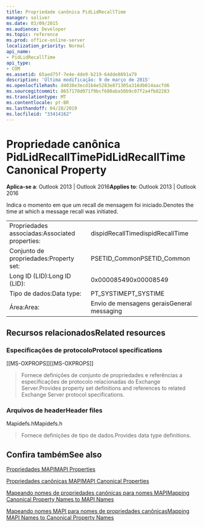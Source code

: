 ```yaml
---
title: Propriedade canônica PidLidRecallTime
manager: soliver
ms.date: 03/09/2015
ms.audience: Developer
ms.topic: reference
ms.prod: office-online-server
localization_priority: Normal
api_name:
- PidLidRecallTime
api_type:
- COM
ms.assetid: 65aed75f-7e4e-4de9-b219-64dde8891a79
description: 'Última modificação: 9 de março de 2015'
ms.openlocfilehash: d4038e3ecd1b4e5283e071305a316db014aacfd6
ms.sourcegitcommit: 8657170d071f9bcf680aba50b9c07f2a4fb82283
ms.translationtype: MT
ms.contentlocale: pt-BR
ms.lasthandoff: 04/28/2019
ms.locfileid: "33414162"
---
```

# <a name="pidlidrecalltime-canonical-property"></a><span data-ttu-id="90606-103">Propriedade canônica PidLidRecallTime</span><span class="sxs-lookup"><span data-stu-id="90606-103">PidLidRecallTime Canonical Property</span></span>

  
  
<span data-ttu-id="90606-104">**Aplica-se a**: Outlook 2013 | Outlook 2016</span><span class="sxs-lookup"><span data-stu-id="90606-104">**Applies to**: Outlook 2013 | Outlook 2016</span></span> 
  
<span data-ttu-id="90606-105">Indica o momento em que um recall de mensagem foi iniciado.</span><span class="sxs-lookup"><span data-stu-id="90606-105">Denotes the time at which a message recall was initiated.</span></span>
  
|||
|:-----|:-----|
|<span data-ttu-id="90606-106">Propriedades associadas:</span><span class="sxs-lookup"><span data-stu-id="90606-106">Associated properties:</span></span>  <br/> |<span data-ttu-id="90606-107">dispidRecallTime</span><span class="sxs-lookup"><span data-stu-id="90606-107">dispidRecallTime</span></span>  <br/> |
|<span data-ttu-id="90606-108">Conjunto de propriedades:</span><span class="sxs-lookup"><span data-stu-id="90606-108">Property set:</span></span>  <br/> |<span data-ttu-id="90606-109">PSETID_Common</span><span class="sxs-lookup"><span data-stu-id="90606-109">PSETID_Common</span></span>  <br/> |
|<span data-ttu-id="90606-110">Long ID (LID):</span><span class="sxs-lookup"><span data-stu-id="90606-110">Long ID (LID):</span></span>  <br/> |<span data-ttu-id="90606-111">0x00008549</span><span class="sxs-lookup"><span data-stu-id="90606-111">0x00008549</span></span>  <br/> |
|<span data-ttu-id="90606-112">Tipo de dados:</span><span class="sxs-lookup"><span data-stu-id="90606-112">Data type:</span></span>  <br/> |<span data-ttu-id="90606-113">PT_SYSTIME</span><span class="sxs-lookup"><span data-stu-id="90606-113">PT_SYSTIME</span></span>  <br/> |
|<span data-ttu-id="90606-114">Área:</span><span class="sxs-lookup"><span data-stu-id="90606-114">Area:</span></span>  <br/> |<span data-ttu-id="90606-115">Envio de mensagens gerais</span><span class="sxs-lookup"><span data-stu-id="90606-115">General messaging</span></span>  <br/> |
   
## <a name="related-resources"></a><span data-ttu-id="90606-116">Recursos relacionados</span><span class="sxs-lookup"><span data-stu-id="90606-116">Related resources</span></span>

### <a name="protocol-specifications"></a><span data-ttu-id="90606-117">Especificações de protocolo</span><span class="sxs-lookup"><span data-stu-id="90606-117">Protocol specifications</span></span>

<span data-ttu-id="90606-118">[[MS-OXPROPS]]</span><span class="sxs-lookup"><span data-stu-id="90606-118">[[MS-OXPROPS]]</span></span> 
  
> <span data-ttu-id="90606-119">Fornece definições de conjunto de propriedades e referências a especificações de protocolo relacionadas do Exchange Server.</span><span class="sxs-lookup"><span data-stu-id="90606-119">Provides property set definitions and references to related Exchange Server protocol specifications.</span></span>
    
### <a name="header-files"></a><span data-ttu-id="90606-120">Arquivos de header</span><span class="sxs-lookup"><span data-stu-id="90606-120">Header files</span></span>

<span data-ttu-id="90606-121">Mapidefs.h</span><span class="sxs-lookup"><span data-stu-id="90606-121">Mapidefs.h</span></span>
  
> <span data-ttu-id="90606-122">Fornece definições de tipo de dados.</span><span class="sxs-lookup"><span data-stu-id="90606-122">Provides data type definitions.</span></span>
    
## <a name="see-also"></a><span data-ttu-id="90606-123">Confira também</span><span class="sxs-lookup"><span data-stu-id="90606-123">See also</span></span>



[<span data-ttu-id="90606-124">Propriedades MAPI</span><span class="sxs-lookup"><span data-stu-id="90606-124">MAPI Properties</span></span>](mapi-properties.md)
  
[<span data-ttu-id="90606-125">Propriedades canônicas MAPI</span><span class="sxs-lookup"><span data-stu-id="90606-125">MAPI Canonical Properties</span></span>](mapi-canonical-properties.md)
  
[<span data-ttu-id="90606-126">Mapeando nomes de propriedades canônicas para nomes MAPI</span><span class="sxs-lookup"><span data-stu-id="90606-126">Mapping Canonical Property Names to MAPI Names</span></span>](mapping-canonical-property-names-to-mapi-names.md)
  
[<span data-ttu-id="90606-127">Mapeando nomes MAPI para nomes de propriedades canônicas</span><span class="sxs-lookup"><span data-stu-id="90606-127">Mapping MAPI Names to Canonical Property Names</span></span>](mapping-mapi-names-to-canonical-property-names.md)

